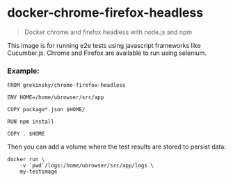 # docker-chrome-firefox-headless
> Docker chrome and firefox headless with node.js and npm

This image is for running e2e tests using javascript frameworks like Cucumber.js. Chrome and Firefox are available to run using selenium.

### Example:

```
FROM grekinsky/chrome-firefox-headless

ENV HOME=/home/ubrowser/src/app

COPY package*.json $HOME/

RUN npm install

COPY . $HOME
```

Then you can add a volume where the test results are stored to persist data:

```
docker run \
    -v `pwd`/logs:/home/ubrowser/src/app/logs \
    my-testimage
```
